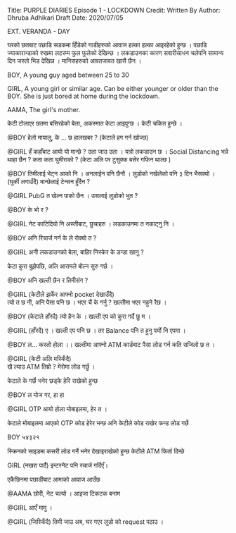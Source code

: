 Title: 
PURPLE DIARIES
Episode 1 - LOCKDOWN
Credit: Written By
Author: Dhruba Adhikari
Draft Date: 2020/07/05


EXT.  VERANDA - DAY

घरको छतबाट पछाडि सडकमा हिँडेको गाडीहरुको आवाज हल्का हल्का आइरहेको हुन्छ । पछाडि ज्याकारान्डाको रुखमा लटरम्म फुल फुलेको देखिन्छ । लकडाउनका कारण सवारीसाधन चलेपनि सामान्य दिन जस्तो भिड देखिन्न । मानिसहरुको आवतजावत खासै छैन ।

BOY, A young guy aged between 25 to 30

GIRL, A young girl or similar age. Can be either younger or older than the BOY. She is just bored at home during the lockdown.

AAMA, The girl's mother.


केटी टोलाएर छतमा बसिरहेको बेला, अकस्मात केटा आइपुग्छ । केटी चकित हुन्छे । 

@BOY
हेलो मायालु, के ... छ हालखबर ?
(केटाले हग गर्न खोज्छ)

@GIRL
हँ कहाँबाट आयो यो मान्छे ? उता जाउ उता । यत्रो लकडाउन छ ।  Social Distancing भन्ने थाहा छैन ? कता कता घुमीराको ?
(केटा अलि पर टुसुक्क बसेर गफिन थाल्छ )

@BOY
तिमीलाई भेट्न आको नि । अनलाईन पनि छैनौ । लुडोको नखेलेको पनि  ३ दिन भैसक्यो । 
(घुर्की लगाउँदै)
मान्छेलाई टेन्सन हुँदैन ?

@GIRL
PubG त खेल्न पाको छैन । उसलाई लुडोको भुत ?

@BOY
के भो र ?

@GIRL
नेट काटिदियो नि अस्तीबाट, छुचाहरु  । लडकाउनमा त नकाट्नु नि ।

@BOY
अनि रिचार्ज गर्न के ले रोक्यो त ?

@GIRL
अनी लकडाउनको बेला, बाहिर निस्केर के डन्डा खानु ?

केटा कुरा बुझेपछि, अलि आरामले बोल्न सुरु गर्छ ।

@BOY
अनि खल्ती छैन र तिमीसंग ?

@GIRL
(केटीले झर्केर आफ्नो pocket देखाउँदै)  
त्यो त छ नी,  अनि पैसा पनि छ । भएर चैं के गर्नु ? खल्तीमा भएर नहुने रैछ ।


@BOY
(केटाले हाँस्दै)
त्यो हैन के । खल्ती एप को कुरा गर्दै छु म । 

@GIRL (हाँस्दै)
ए । खल्ती एप पनि छ । तर Balance पनि त हुनु पर्यो नि एपमा । 

@BOY
ल... कस्तो होला ।। खल्तीमा आफ्नो ATM कार्डबाट पैसा लोड गर्न कति सजिलो छ त । 

@GIRL
(केटी अलि मस्किँदै)  
खै ल्याउ ATM तिम्रो ? मेरोमा लोड गर्छु ।

केटाले के गर्छे भनेर छड्के हेरि राखेको हुन्छ

@BOY
ल मोज गर, हा हा

@GIRL
OTP आयो होला मोबाइलमा, हेर त ।

केटाले मोबाइलमा आएको OTP कोड हेरेर भन्छ अनि केटीले कोड राखेर फन्ड लोड गर्छे

BOY
५४३२१

स्क्रिनको साइडमा कसरी लोड गर्ने भनेर देखाइराखेको हुन्छ
केटीले ATM फिर्ता दिन्छे

GIRL (नखरा पार्दै)
इन्टरनेट पनि रचार्ज गर्दिएँ।

एकैछिनमा पछाडीबाट आमाको आवाज आउँछ

@AAMA
छोरी, नेट चल्यो । आइजा टिकटक बनाम

@GIRL
आएँ मामु ।

@GIRL (जिस्किँदै)
तिमी जाउ अब, घर गएर लुडो को request पठाउ ।
